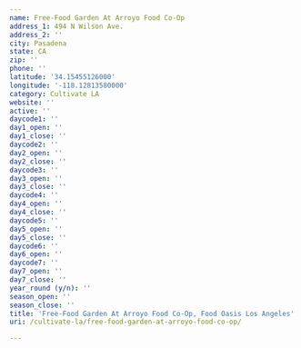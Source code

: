 ```yaml
---
name: Free-Food Garden At Arroyo Food Co-Op
address_1: 494 N Wilson Ave.
address_2: ''
city: Pasadena
state: CA
zip: ''
phone: ''
latitude: '34.15455126000'
longitude: '-118.12813580000'
category: Cultivate LA
website: ''
active: ''
daycode1: ''
day1_open: ''
day1_close: ''
daycode2: ''
day2_open: ''
day2_close: ''
daycode3: ''
day3_open: ''
day3_close: ''
daycode4: ''
day4_open: ''
day4_close: ''
daycode5: ''
day5_open: ''
day5_close: ''
daycode6: ''
day6_open: ''
daycode7: ''
day7_open: ''
day7_close: ''
year_round (y/n): ''
season_open: ''
season_close: ''
title: 'Free-Food Garden At Arroyo Food Co-Op, Food Oasis Los Angeles'
uri: /cultivate-la/free-food-garden-at-arroyo-food-co-op/

---
```

